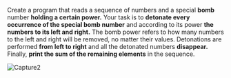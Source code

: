 Create a program that reads a sequence of numbers and a special **bomb** number **holding a certain power.** 
Your task is to **detonate every occurrence of the special bomb number** and according to its power **the numbers to its left and right.** 
The bomb power refers to how many numbers to the left and right will be removed, no matter their values.
Detonations are performed **from left to right** and all the detonated numbers **disappear.** Finally, **print the sum of the remaining elements** in the sequence.

![Capture2](https://user-images.githubusercontent.com/45227327/196276915-decad3ce-7d72-4a7b-8d19-219e12b628d5.PNG)

